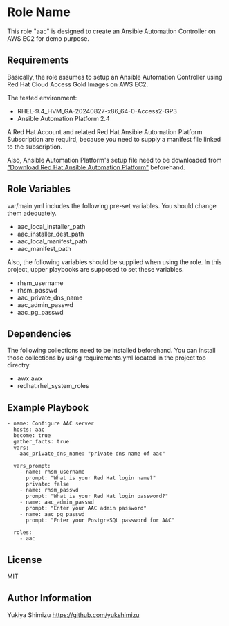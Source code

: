 Role Name
=========

This role "aac" is designed to create an Ansible Automation Controller on AWS EC2 for demo purpose.

Requirements
------------

Basically, the role assumes to setup an Ansible Automation Controller using Red Hat Cloud Access Gold Images on AWS EC2. 

The tested environment:
- RHEL-9.4_HVM_GA-20240827-x86_64-0-Access2-GP3
- Ansible Automation Platform 2.4

A Red Hat Account and related Red Hat Ansible Automation Platform Subscription are requird, because you need to supply a manifest file linked to the subscription.

Also, Ansible Automation Platform's setup file need to be downloaded from ["Download Red Hat Ansible Automation Platform"](https://access.redhat.com/downloads/content/480/ver=2.4/rhel---9/2.4/x86_64/product-software) beforehand.

Role Variables
--------------

var/main.yml includes the following pre-set variables. You should change them adequately.
- aac_local_installer_path
- aac_installer_dest_path
- aac_local_manifest_path
- aac_manifest_path

Also, the following variables should be supplied when using the role. In this project, upper playbooks are supposed to set these variables.
- rhsm_username
- rhsm_passwd
- aac_private_dns_name
- aac_admin_passwd
- aac_pg_passwd

Dependencies
------------

The following collections need to be installed beforehand. You can install those collections by using requirements.yml located in the project top directry.
- awx.awx
- redhat.rhel_system_roles

Example Playbook
----------------

    - name: Configure AAC server
      hosts: aac
      become: true
      gather_facts: true
      vars:
        aac_private_dns_name: "private dns name of aac"
  
      vars_prompt:
        - name: rhsm_username
          prompt: "What is your Red Hat login name?"
          private: false
        - name: rhsm_passwd
          prompt: "What is your Red Hat login password?"
        - name: aac_admin_passwd
          prompt: "Enter your AAC admin password"
        - name: aac_pg_passwd
          prompt: "Enter your PostgreSQL password for AAC"

      roles:
        - aac


License
-------

MIT

Author Information
------------------

Yukiya Shimizu
https://github.com/yukshimizu
